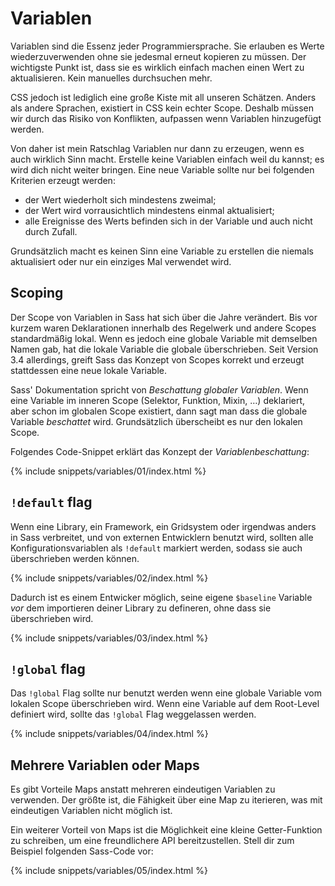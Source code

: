 
# Variablen

Variablen sind die Essenz jeder Programmiersprache. Sie erlauben es Werte wiederzuverwenden ohne sie jedesmal erneut kopieren zu müssen. Der wichtigste Punkt ist, dass sie es wirklich einfach machen einen Wert zu aktualisieren. Kein manuelles durchsuchen mehr.

CSS jedoch ist lediglich eine große Kiste mit all unseren Schätzen. Anders als andere Sprachen, existiert in CSS kein echter Scope. Deshalb müssen wir durch das Risiko von Konflikten, aufpassen wenn Variablen hinzugefügt werden.

Von daher ist mein Ratschlag Variablen nur dann zu erzeugen, wenn es auch wirklich Sinn macht. Erstelle keine Variablen einfach weil du kannst; es wird dich nicht weiter bringen. Eine neue Variable sollte nur bei folgenden Kriterien erzeugt werden:

* der Wert wiederholt sich mindestens zweimal;
* der Wert wird vorrausichtlich mindestens einmal aktualisiert;
* alle Ereignisse des Werts befinden sich in der Variable und auch nicht durch Zufall.

Grundsätzlich macht es keinen Sinn eine Variable zu erstellen die niemals aktualisiert oder nur ein einziges Mal verwendet wird.

## Scoping

Der Scope von Variablen in Sass hat sich über die Jahre verändert. Bis vor kurzem waren Deklarationen innerhalb des Regelwerk und andere Scopes standardmäßig lokal. Wenn es jedoch eine globale Variable mit demselben Namen gab, hat die lokale Variable die globale überschrieben. Seit Version 3.4 allerdings, greift Sass das Konzept von Scopes korrekt und erzeugt stattdessen eine neue lokale Variable.

Sass' Dokumentation spricht von *Beschattung globaler Variablen*. Wenn eine Variable im inneren Scope (Selektor, Funktion, Mixin, …) deklariert, aber schon im globalen Scope existiert, dann sagt man dass die globale Variable *beschattet* wird. Grundsätzlich überscheibt es nur den lokalen Scope.

Folgendes Code-Snippet erklärt das Konzept der *Variablenbeschattung*:

{% include snippets/variables/01/index.html %}

## `!default` flag

Wenn eine Library, ein Framework, ein Gridsystem oder irgendwas anders in Sass verbreitet, und von externen Entwicklern benutzt wird, sollten alle Konfigurationsvariablen als `!default` markiert werden, sodass sie auch überschrieben werden können.

{% include snippets/variables/02/index.html %}

Dadurch ist es einem Entwicker möglich, seine eigene `$baseline` Variable *vor* dem importieren deiner Library zu defineren, ohne dass sie überschrieben wird.

{% include snippets/variables/03/index.html %}

## `!global` flag

Das `!global` Flag sollte nur benutzt werden wenn eine globale Variable vom lokalen Scope überschrieben wird. Wenn eine Variable auf dem Root-Level definiert wird, sollte das `!global` Flag weggelassen werden.

{% include snippets/variables/04/index.html %}

## Mehrere Variablen oder Maps

Es gibt Vorteile Maps anstatt mehreren eindeutigen Variablen zu verwenden. Der größte ist, die Fähigkeit über eine Map zu iterieren, was mit eindeutigen Variablen nicht möglich ist.

Ein weiterer Vorteil von Maps ist die Möglichkeit eine kleine Getter-Funktion zu schreiben, um eine freundlichere API bereitzustellen. Stell dir zum Beispiel folgenden Sass-Code vor:

{% include snippets/variables/05/index.html %}
